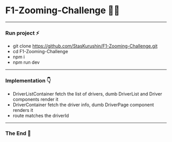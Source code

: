 # F1-Zooming-Challenge :monkey::checkered_flag:
------------
### Run project :zap:
* git clone https://github.com/StasKurushin/F1-Zooming-Challenge.git
* cd F1-Zooming-Challenge
* npm i
* npm run dev
-------------
### Implementation :point_down:

* DriverListContainer fetch the list of drivers, dumb DriverList and Driver components render it
* DriverContainer fetch the driver info, dumb DriverPage component renders it
* route matches the driverId
---------------------
### The End :clap:
